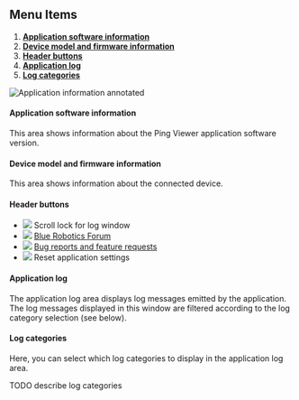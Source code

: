 ## Menu Items

1. [**Application software information**](#application-software-information)
2. [**Device model and firmware information**](#device-model-and-firmware-information)
3. [**Header buttons**](#header-buttons)
4. [**Application log**](#application-log)
5. [**Log categories**](#log-categories)

![Application information annotated](/images/viewer/annotated/application-information-annotated.png)

#### Application software information

This area shows information about the Ping Viewer application software version.

#### Device model and firmware information

This area shows information about the connected device.

#### Header buttons
- ![](/images/icons/lock.png) Scroll lock for log window
- ![](/images/icons/chat.png) [Blue Robotics Forum](https://discuss.bluerobotics.com)
- ![](/images/icons/report.png) [Bug reports and feature requests](https://github.com/bluerobotics/ping-viewer/issues)
- ![](/images/icons/settings.png) Reset application settings

#### Application log

The application log area displays log messages emitted by the application. The log messages displayed in this window are filtered according to the log category selection (see below).

#### Log categories

Here, you can select which log categories to display in the application log area.

TODO describe log categories
